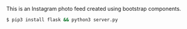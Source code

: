 This is an Instagram photo feed created using bootstrap components.


```sh
$ pip3 install flask && python3 server.py
```


```
